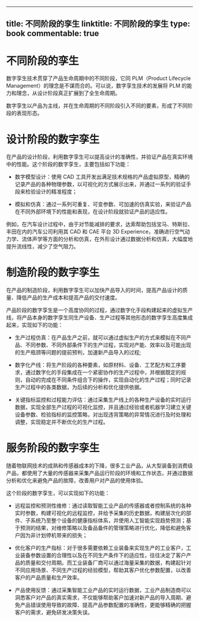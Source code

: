 
---
title: 不同阶段的孪生
linktitle: 不同阶段的孪生
type: book
commentable: true
---

# 不同阶段的孪生

数字孪生技术贯穿了产品生命周期中的不同阶段，它同 PLM（Product Lifecycle Management）的理念是不谋而合的。可以说，数字孪生技术的发展将 PLM 的能力和理念，从设计阶段真正扩展到了全生命周期。

数字孪生以产品为主线，并在生命周期的不同阶段引入不同的要素，形成了不同阶段的表现形态。

# 设计阶段的数字孪生

在产品的设计阶段，利用数字孪生可以提高设计的准确性，并验证产品在真实环境中的性能。这个阶段的数字孪生，主要包括如下功能：

- 数字模型设计：使用 CAD 工具开发出满足技术规格的产品虚拟原型，精确的记录产品的各种物理参数，以可视化的方式展示出来，并通过一系列的验证手段来检验设计的精准程度；

- 模拟和仿真：通过一系列可重复、可变参数、可加速的仿真实验，来验证产品在不同外部环境下的性能和表现，在设计阶段就验证产品的适应性。

例如，在汽车设计过程中，由于对节能减排的要求，达索帮助包括宝马、特斯拉、丰田在内的汽车公司利用其 CAD 和 CAE 平台 3D Experience，准确进行空气动力学、流体声学等方面的分析和仿真，在外形设计通过数据分析和仿真，大幅度地提升流线性，减少了空气阻力。

# 制造阶段的数字孪生

在产品的制造阶段，利用数字孪生可以加快产品导入的时间，提高产品设计的质量、降低产品的生产成本和提高产品的交付速度。

产品阶段的数字孪生是一个高度协同的过程，通过数字化手段构建起来的虚拟生产线，将产品本身的数字孪生同生产设备、生产过程等其他形态的数字孪生高度集成起来，实现如下的功能：

- 生产过程仿真：在产品生产之前，就可以通过虚拟生产的方式来模拟在不同产品、不同参数、不同外部条件下的生产过程，实现对产能、效率以及可能出现的生产瓶颈等问题的提前预判，加速新产品导入的过程;

- 数字化产线：将生产阶段的各种要素，如原材料、设备、工艺配方和工序要求，通过数字化的手段集成在一个紧密协作的生产过程中，并根据既定的规则，自动的完成在不同条件组合下的操作，实现自动化的生产过程；同时记录生产过程中的各类数据，为后续的分析和优化提供依据。

- 关键指标监控和过程能力评估：通过采集生产线上的各种生产设备的实时运行数据，实现全部生产过程的可视化监控，并且通过经验或者机器学习建立关键设备参数、检验指标的监控策略，对出现违背策略的异常情况进行及时处理和调整，实现稳定并不断优化的生产过程。

# 服务阶段的数字孪生

随着物联网技术的成熟和传感器成本的下降，很多工业产品，从大型装备到消费级产品，都使用了大量的传感器来采集产品运行阶段的环境和工作状态，并通过数据分析和优化来避免产品的故障，改善用户对产品的使用体验。

这个阶段的数字孪生，可以实现如下的功能：

- 远程监控和预测性维修：通过读取智能工业产品的传感器或者控制系统的各种实时参数，构建可视化的远程监控，并给予采集的历史数据，构建层次化的部件、子系统乃至整个设备的健康指标体系，并使用人工智能实现趋势预测；基于预测的结果，对维修策略以及备品备件的管理策略进行优化，降低和避免客户因为非计划停机带来的损失；

- 优化客户的生产指标：对于很多需要依赖工业装备来实现生产的工业客户，工业装备参数设置的合理性以及在不同生产条件下的适应性，往往决定了客户产品的质量和交付周期。而工业装备厂商可以通过海量采集的数据，构建起针对不同应用场景、不同生产过程的经验模型，帮助其客户优化参数配置，以改善客户的产品质量和生产效率。

- 产品使用反馈：通过采集智能工业产品的实时运行数据，工业产品制造商可以洞悉客户对产品的真实需求，不仅能够帮助客户加速对新产品的导入周期、避免产品错误使用导致的故障、提高产品参数配置的准确性，更能够精确的把握客户的需求，避免研发决策失误。

    